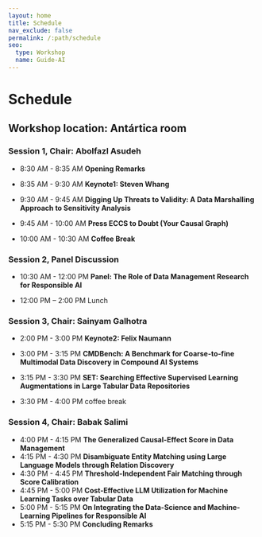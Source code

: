 ```yaml
---
layout: home
title: Schedule
nav_exclude: false
permalink: /:path/schedule
seo:
  type: Workshop
  name: Guide-AI
---
```


# Schedule
## Workshop location: Antártica room

### Session 1, Chair: Abolfazl Asudeh
- 8:30 AM - 8:35 AM **Opening Remarks**
- 8:35 AM  - 9:30 AM **Keynote1: Steven Whang**
- 9:30 AM - 9:45 AM **Digging Up Threats to Validity: A Data Marshalling Approach to Sensitivity Analysis**
- 9:45 AM - 10:00 AM **Press ECCS to Doubt (Your Causal Graph)**

- 10:00 AM - 10:30 AM **Coffee Break**

### Session 2, Panel Discussion 
- 10:30 AM - 12:00 PM **Panel: The Role of Data Management Research for Responsible AI**

- 12:00 PM – 2:00 PM Lunch

### Session 3, Chair: Sainyam Galhotra
- 2:00 PM - 3:00 PM **Keynote2: Felix Naumann**
- 3:00 PM - 3:15 PM **CMDBench: A Benchmark for Coarse-to-fine Multimodal Data Discovery in Compound AI Systems**
- 3:15 PM - 3:30 PM **SET: Searching Effective Supervised Learning Augmentations in Large Tabular Data Repositories**

- 3:30 PM - 4:00 PM coffee break

### Session 4, Chair: Babak Salimi
- 4:00 PM - 4:15 PM **The Generalized Causal-Effect Score in Data Management**
- 4:15 PM - 4:30 PM **Disambiguate Entity Matching using Large Language Models through Relation Discovery**
- 4:30 PM - 4:45 PM **Threshold-Independent Fair Matching through Score Calibration**
- 4:45 PM - 5:00 PM **Cost-Effective LLM Utilization for Machine Learning Tasks over Tabular Data**
- 5:00 PM - 5:15 PM **On Integrating the Data-Science and Machine-Learning Pipelines for Responsible AI**
- 5:15 PM - 5:30 PM **Concluding Remarks**
